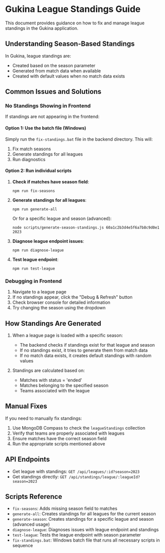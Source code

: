 # Gukina League Standings Guide

This document provides guidance on how to fix and manage league standings in the Gukina application.

## Understanding Season-Based Standings

In Gukina, league standings are:
- Created based on the season parameter
- Generated from match data when available
- Created with default values when no match data exists

## Common Issues and Solutions

### No Standings Showing in Frontend

If standings are not appearing in the frontend:

#### Option 1: Use the batch file (Windows)

Simply run the `fix-standings.bat` file in the backend directory. This will:
1. Fix match seasons
2. Generate standings for all leagues
3. Run diagnostics

#### Option 2: Run individual scripts

1. **Check if matches have season field**:
   ```
   npm run fix-seasons
   ```

2. **Generate standings for all leagues**:
   ```
   npm run generate-all
   ```
   
   Or for a specific league and season (advanced):
   ```
   node scripts/generate-season-standings.js 60a1c2b3d4e5f6a7b8c9d0e1 2023
   ```

3. **Diagnose league endpoint issues**:
   ```
   npm run diagnose-league
   ```

4. **Test league endpoint**:
   ```
   npm run test-league
   ```

### Debugging in Frontend

1. Navigate to a league page
2. If no standings appear, click the "Debug & Refresh" button
3. Check browser console for detailed information
4. Try changing the season using the dropdown

## How Standings Are Generated

1. When a league page is loaded with a specific season:
   - The backend checks if standings exist for that league and season
   - If no standings exist, it tries to generate them from match data
   - If no match data exists, it creates default standings with random values

2. Standings are calculated based on:
   - Matches with status = 'ended'
   - Matches belonging to the specified season
   - Teams associated with the league

## Manual Fixes

If you need to manually fix standings:

1. Use MongoDB Compass to check the `leagueStandings` collection
2. Verify that teams are properly associated with leagues
3. Ensure matches have the correct season field
4. Run the appropriate scripts mentioned above

## API Endpoints

- Get league with standings: `GET /api/leagues/:id?season=2023`
- Get standings directly: `GET /api/standings/league/:leagueId?season=2023`

## Scripts Reference

- `fix-seasons`: Adds missing season field to matches
- `generate-all`: Creates standings for all leagues for the current season
- `generate-season`: Creates standings for a specific league and season (advanced usage)
- `diagnose-league`: Diagnoses issues with league endpoint and standings
- `test-league`: Tests the league endpoint with season parameter
- `fix-standings.bat`: Windows batch file that runs all necessary scripts in sequence